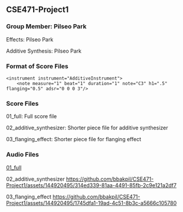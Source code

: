 ## CSE471-Project1
### Group Member: Pilseo Park
Effects: Pilseo Park

Additive Synthesis: Pilseo Park

### Format of Score Files
	<instrument instrument="AdditiveInstrument">
		<note measure="1" beat="1" duration="1" note="C3" h1=".5" flanging="0.5" adsr="0 0 0 3"/>

### Score Files
01_full: Full score file

02_additive_synthesizer: Shorter piece file for additive synthesizer

03_flanging_effect: Shorter piece file for flanging effect

### Audio Files
[01_full](https://github.com/bbakpil/CSE471-Project1/assets/144920495/f19dff84-7ff0-4d3f-b6bd-acb6aa275091)

02_additive_synthesizer
https://github.com/bbakpil/CSE471-Project1/assets/144920495/314ed339-81aa-4491-85fb-2c9e121a2df7

03_flanging_effect
https://github.com/bbakpil/CSE471-Project1/assets/144920495/1745dfa1-19ad-4c51-8b3c-a5666c105780


